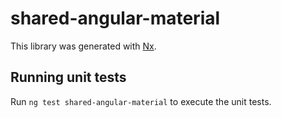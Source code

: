# shared-angular-material

This library was generated with [Nx](https://nx.dev).

## Running unit tests

Run `ng test shared-angular-material` to execute the unit tests.
